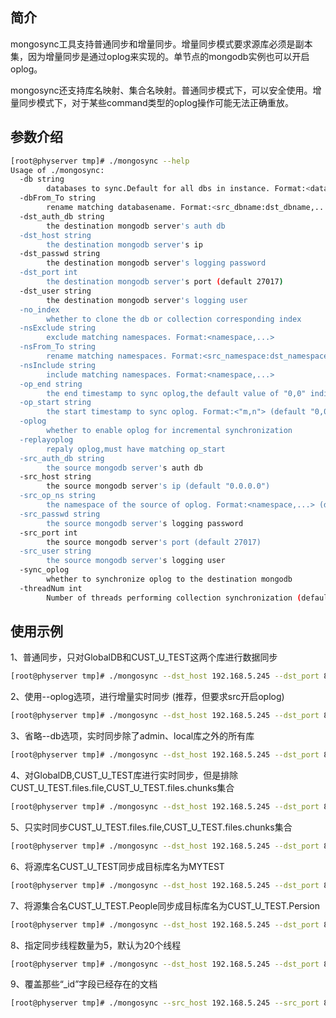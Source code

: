 ## 简介

​	mongosync工具支持普通同步和增量同步。增量同步模式要求源库必须是副本集，因为增量同步是通过oplog来实现的。单节点的mongodb实例也可以开启oplog。

​	mongosync还支持库名映射、集合名映射。普通同步模式下，可以安全使用。增量同步模式下，对于某些command类型的oplog操作可能无法正确重放。

## 参数介绍

```bash
[root@physerver tmp]# ./mongosync --help
Usage of ./mongosync:
  -db string
        databases to sync.Default for all dbs in instance. Format:<database-name,...>. Namespace control sub-parameters: --nsExclude,--nsInclude,--nsFrom_To
  -dbFrom_To string
        rename matching databasename. Format:<src_dbname:dst_dbname,...>
  -dst_auth_db string
        the destination mongodb server's auth db
  -dst_host string
        the destination mongodb server's ip
  -dst_passwd string
        the destination mongodb server's logging password
  -dst_port int
        the destination mongodb server's port (default 27017)
  -dst_user string
        the destination mongodb server's logging user
  -no_index
        whether to clone the db or collection corresponding index
  -nsExclude string
        exclude matching namespaces. Format:<namespace,...>
  -nsFrom_To string
        rename matching namespaces. Format:<src_namespace:dst_namespace,...>
  -nsInclude string
        include matching namespaces. Format:<namespace,...>
  -op_end string
        the end timestamp to sync oplog,the default value of "0,0" indicates the current latest oplog. Format:<"m,n"> (default "0,0")
  -op_start string
        the start timestamp to sync oplog. Format:<"m,n"> (default "0,0")
  -oplog
        whether to enable oplog for incremental synchronization
  -replayoplog
        repaly oplog,must have matching op_start
  -src_auth_db string
        the source mongodb server's auth db
  -src_host string
        the source mongodb server's ip (default "0.0.0.0")
  -src_op_ns string
        the namespace of the source of oplog. Format:<namespace,...> (default "local.oplog.rs")
  -src_passwd string
        the source mongodb server's logging password
  -src_port int
        the source mongodb server's port (default 27017)
  -src_user string
        the source mongodb server's logging user
  -sync_oplog
        whether to synchronize oplog to the destination mongodb
  -threadNum int
        Number of threads performing collection synchronization (default 20)
```

## 使用示例

1、普通同步，只对GlobalDB和CUST_U_TEST这两个库进行数据同步

```bash
[root@physerver tmp]# ./mongosync --dst_host 192.168.5.245 --dst_port 8088 --dst_user admin --dst_passwd 111111 --dst_auth_db admin --src_host 192.168.5.182 --src_port 8088 -db GlobalDB,CUST_U_TEST
```

2、使用--oplog选项，进行增量实时同步 (推荐，但要求src开启oplog)

```bash
[root@physerver tmp]# ./mongosync --dst_host 192.168.5.245 --dst_port 8088 --dst_user admin --dst_passwd 111111 --dst_auth_db admin --src_host 192.168.5.182 --src_port 8088 -db GlobalDB,CUST_U_TEST --oplog
```

3、省略--db选项，实时同步除了admin、local库之外的所有库

```bash
[root@physerver tmp]# ./mongosync --dst_host 192.168.5.245 --dst_port 8088 --dst_user admin --dst_passwd 111111 --dst_auth_db admin --src_host 192.168.5.182 --src_port 8088 --oplog
```

4、对GlobalDB,CUST_U_TEST库进行实时同步，但是排除CUST_U_TEST.files.file,CUST_U_TEST.files.chunks集合

```bash
[root@physerver tmp]# ./mongosync --dst_host 192.168.5.245 --dst_port 8088 --dst_user admin --dst_passwd 111111 --dst_auth_db admin --src_host 192.168.5.182 --src_port 8088 -db GlobalDB,CUST_U_TEST --nsExclude "CUST_U_TEST.files.file,CUST_U_TEST.files.chunks" --oplog
```

5、只实时同步CUST_U_TEST.files.file,CUST_U_TEST.files.chunks集合

```bash
[root@physerver tmp]# ./mongosync --dst_host 192.168.5.245 --dst_port 8088 --dst_user admin --dst_passwd 111111 --dst_auth_db admin --src_host 192.168.5.182 --src_port 8088 -db CUST_U_TEST --nsInclude "CUST_U_TEST.files.file,CUST_U_TEST.files.chunks" --oplog
```

6、将源库名CUST_U_TEST同步成目标库名为MYTEST

```bash
[root@physerver tmp]# ./mongosync --dst_host 192.168.5.245 --dst_port 8088 --dst_user admin --dst_passwd 111111 --dst_auth_db admin --src_host 192.168.5.182 --src_port 8088 -db CUST_U_TEST --dbFrom_To CUST_U_TEST:MYTEST
```

7、将源集合名CUST_U_TEST.People同步成目标库名为CUST_U_TEST.Persion

```bash
[root@physerver tmp]# ./mongosync --dst_host 192.168.5.245 --dst_port 8088 --dst_user admin --dst_passwd 111111 --dst_auth_db admin --src_host 192.168.5.182 --src_port 8088 -db CUST_U_TEST --nsFrom_To CUST_U_TEST.People:CUST_U_TEST.Persion
```

8、指定同步线程数量为5，默认为20个线程

```bash
[root@physerver tmp]# ./mongosync --dst_host 192.168.5.245 --dst_port 8088 --dst_user admin --dst_passwd 111111 --dst_auth_db admin --src_host 192.168.5.182 --src_port 8088 -db GlobalDB,CUST_U_TEST --threadNum 5
```

9、覆盖那些“_id”字段已经存在的文档

```bash
[root@physerver tmp]# ./mongosync --src_host 192.168.5.245 --src_port 8088 --src_user admin --src_passwd 111111 --src_auth_db admin --dst_host 192.168.5.182 --dst_port 8088 -db GlobalDB --overwrite
```